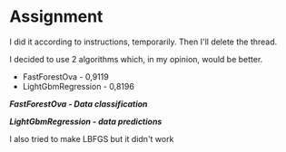 # Assignment

I did it according to instructions, temporarily. Then I'll delete the thread.

I decided to use 2 algorithms which, in my opinion, would be better.

* FastForestOva - 0,9119
* LightGbmRegression - 0,8196

***FastForestOva - Data classification***

***LightGbmRegression - data predictions***

I also tried to make LBFGS but it didn't work
